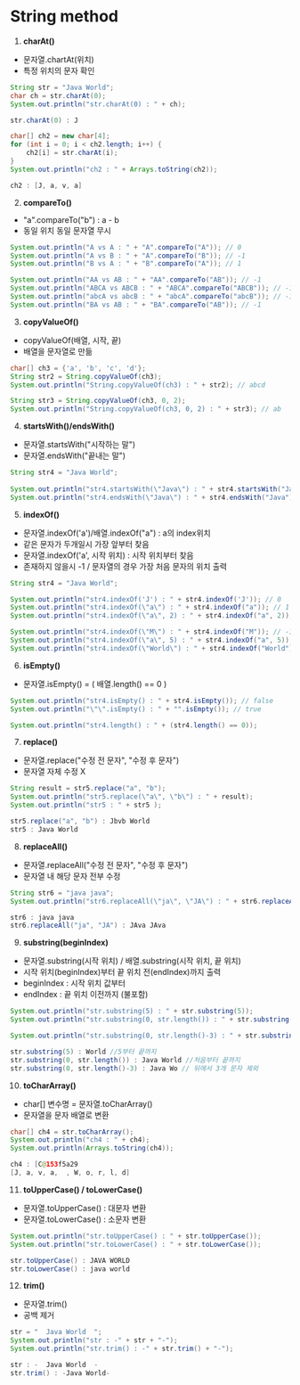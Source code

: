 # String method

1. **charAt()**
- 문자열.chartAt(위치)
- 특정 위치의 문자 확인
```java
String str = "Java World";
char ch = str.charAt(0);
System.out.println("str.charAt(0) : " + ch);
```
```java
str.charAt(0) : J
```
```java
char[] ch2 = new char[4];
for (int i = 0; i < ch2.length; i++) {
	ch2[i] = str.charAt(i);
}
System.out.println("ch2 : " + Arrays.toString(ch2));
```
```java
ch2 : [J, a, v, a]
```

2. **compareTo()**
- "a".compareTo("b") : a - b
- 동일 위치 동일 문자열 무시
```java
System.out.println("A vs A : " + "A".compareTo("A")); // 0
System.out.println("A vs B : " + "A".compareTo("B")); // -1
System.out.println("B vs A : " + "B".compareTo("A")); // 1
```
```java
System.out.println("AA vs AB : " + "AA".compareTo("AB")); // -1
System.out.println("ABCA vs ABCB : " + "ABCA".compareTo("ABCB")); // -1
System.out.println("abcA vs abcB : " + "abcA".compareTo("abcB")); // -1
System.out.println("BA vs AB : " + "BA".compareTo("AB")); // -1
```

3. **copyValueOf()**
- copyValueOf(배열, 시작, 끝)
- 배열을 문자열로 만듦
```java
char[] ch3 = {'a', 'b', 'c', 'd'};
String str2 = String.copyValueOf(ch3);
System.out.println("String.copyValueOf(ch3) : " + str2); // abcd
```
```java
String str3 = String.copyValueOf(ch3, 0, 2);
System.out.println("String.copyValueOf(ch3, 0, 2) : " + str3); // ab
```		

4. **startsWith()/endsWith()**
- 문자열.startsWith("시작하는 말")
- 문자열.endsWith("끝내는 말")
```java
String str4 = "Java World";
		
System.out.println("str4.startsWith(\"Java\") : " + str4.startsWith("Java")); // true
System.out.println("str4.endsWith(\"Java\") : " + str4.endsWith("Java")); // false
```

5. **indexOf()**
- 문자열.indexOf('a')/배열.indexOf("a") : a의 index위치
- 같은 문자가 두개일시 가장 앞부터 찾음
- 문자열.indexOf('a', 시작 위치) : 시작 위치부터 찾음
- 존재하지 않을시 -1 / 문자열의 경우 가장 처음 문자의 위치 출력
```java
String str4 = "Java World";

System.out.println("str4.indexOf('J') : " + str4.indexOf('J')); // 0
System.out.println("str4.indexOf(\"a\") : " + str4.indexOf("a")); // 1
System.out.println("str4.indexOf(\"a\", 2) : " + str4.indexOf("a", 2)); // 3

System.out.println("str4.indexOf(\"M\") : " + str4.indexOf("M")); // -1
System.out.println("str4.indexOf(\"a\", 5) : " + str4.indexOf("a", 5)); // -1
System.out.println("str4.indexOf(\"World\") : " + str4.indexOf("World")); // 5
```	

6. **isEmpty()**
- 문자열.isEmpty() = ( 배열.length() == 0 )
```java
System.out.println("str4.isEmpty() : " + str4.isEmpty()); // false
System.out.println("\"\".isEmpty() : " + "".isEmpty()); // true

System.out.println("str4.length() : " + (str4.length() == 0));
```		

7. **replace()**
- 문자열.replace("수정 전 문자", "수정 후 문자")
- 문자열 자체 수정 X
```java
String result = str5.replace("a", "b");
System.out.println("str5.replace(\"a\", \"b\") : " + result);
System.out.println("str5 : " + str5 );
```
```java
str5.replace("a", "b") : Jbvb World
str5 : Java World
```

8. **replaceAll()**
- 문자열.replaceAll("수정 전 문자", "수정 후 문자")
- 문자열 내 해당 문자 전부 수정
```java
String str6 = "java java";
System.out.println("str6.replaceAll(\"ja\", \"JA\") : " + str6.replaceAll("ja", "JA"));
```
```java
str6 : java java
str6.replaceAll("ja", "JA") : JAva JAva
```

9. **substring(beginIndex)**
- 문자열.substring(시작 위치) / 배열.substring(시작 위치, 끝 위치)
- 시작 위치(beginIndex)부터 끝 위치 전(endIndex)까지 출력
- beginIndex : 시작 위치 값부터
- endIndex : 끝 위치 이전까지 (불포함)
```java
System.out.println("str.substring(5) : " + str.substring(5));
System.out.println("str.substring(0, str.length()) : " + str.substring(0, str.length()));

System.out.println("str.substring(0, str.length()-3) : " + str.substring(0, str.length()-3));
```
```java
str.substring(5) : World //5부터 끝까지
str.substring(0, str.length()) : Java World //처음부터 끝까지
str.substring(0, str.length()-3) : Java Wo // 뒤에서 3개 문자 제외
```

10. **toCharArray()**
- char[] 변수명 = 문자열.toCharArray()
- 문자열을 문자 배열로 변환
```java
char[] ch4 = str.toCharArray();
System.out.println("ch4 : " + ch4);
System.out.println(Arrays.toString(ch4));
```
```java
ch4 : [C@153f5a29
[J, a, v, a,  , W, o, r, l, d]
```

11. **toUpperCase() / toLowerCase()**
- 문자열.toUpperCase() : 대문자 변환
- 문자열.toLowerCase() : 소문자 변환
```java
System.out.println("str.toUpperCase() : " + str.toUpperCase());
System.out.println("str.toLowerCase() : " + str.toLowerCase());
```
```java
str.toUpperCase() : JAVA WORLD
str.toLowerCase() : java world
```

12. **trim()**
- 문자열.trim()
- 공백 제거
```java
str = "  Java World  ";
System.out.println("str : -" + str + "-");
System.out.println("str.trim() : -" + str.trim() + "-");
```
```java
str : -  Java World  -
str.trim() : -Java World-
```












